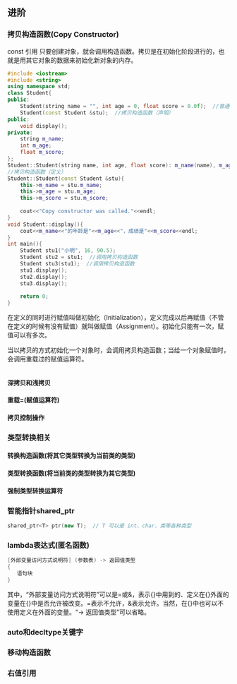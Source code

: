 ## 进阶
### 拷贝构造函数(Copy Constructor)
const 引用
只要创建对象，就会调用构造函数。拷贝是在初始化阶段进行的，也就是用其它对象的数据来初始化新对象的内存。
```c++
#include <iostream>
#include <string>
using namespace std;
class Student{
public:
    Student(string name = "", int age = 0, float score = 0.0f);  //普通构造函数
    Student(const Student &stu);  //拷贝构造函数（声明）
public:
    void display();
private:
    string m_name;
    int m_age;
    float m_score;
};
Student::Student(string name, int age, float score): m_name(name), m_age(age), m_score(score){ }
//拷贝构造函数（定义）
Student::Student(const Student &stu){
    this->m_name = stu.m_name;
    this->m_age = stu.m_age;
    this->m_score = stu.m_score;
   
    cout<<"Copy constructor was called."<<endl;
}
void Student::display(){
    cout<<m_name<<"的年龄是"<<m_age<<"，成绩是"<<m_score<<endl;
}
int main(){
    Student stu1("小明", 16, 90.5);
    Student stu2 = stu1;  //调用拷贝构造函数
    Student stu3(stu1);  //调用拷贝构造函数
    stu1.display();
    stu2.display();
    stu3.display();
   
    return 0;
}
```
在定义的同时进行赋值叫做初始化（Initialization），定义完成以后再赋值（不管在定义的时候有没有赋值）就叫做赋值（Assignment）。初始化只能有一次，赋值可以有多次。

当以拷贝的方式初始化一个对象时，会调用拷贝构造函数；当给一个对象赋值时，会调用重载过的赋值运算符。



```c++

```
#### 深拷贝和浅拷贝

#### 重载=(赋值运算符)

#### 拷贝控制操作

### 类型转换相关

#### 转换构造函数(将其它类型转换为当前类的类型)

#### 类型转换函数(将当前类的类型转换为其它类型)

#### 强制类型转换运算符

### 智能指针shared_ptr
```c++
shared_ptr<T> ptr(new T);  // T 可以是 int、char、类等各种类型
```
### lambda表达式(匿名函数)
```c++
[外部变量访问方式说明符] (参数表) -> 返回值类型
{
   语句块
}
```
其中，“外部变量访问方式说明符”可以是=或&，表示{}中用到的、定义在{}外面的变量在{}中是否允许被改变。=表示不允许，&表示允许。当然，在{}中也可以不使用定义在外面的变量。“-> 返回值类型”可以省略。

### auto和decltype关键字

### 移动构造函数

### 右值引用